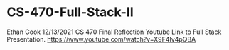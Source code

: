 # CS-470-Full-Stack-II
Ethan Cook </b>
12/13/2021</b>
CS 470 Final Reflection</b>
Youtube Link to Full Stack Presentation.</b>
https://www.youtube.com/watch?v=X9F4Iv4pQBA
